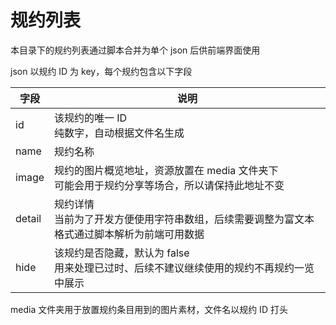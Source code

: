 # 规约列表

本目录下的规约列表通过脚本合并为单个 json 后供前端界面使用

json 以规约 ID 为 key，每个规约包含以下字段

| 字段 | 说明 |
|  -  | -  |
| id | 该规约的唯一 ID<br/>纯数字，自动根据文件名生成 |
| name | 规约名称 |
| image | 规约的图片概览地址，资源放置在 media 文件夹下<br/>可能会用于规约分享等场合，所以请保持此地址不变 |
| detail | 规约详情<br/>当前为了开发方便使用字符串数组，后续需要调整为富文本格式通过脚本解析为前端可用数据 |
| hide | 该规约是否隐藏，默认为 false<br/>用来处理已过时、后续不建议继续使用的规约不再规约一览中展示 |

media 文件夹用于放置规约条目用到的图片素材，文件名以规约 ID 打头
